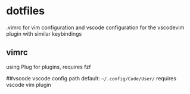 # dotfiles

.vimrc for vim configuration and vscode configuration for the vscodevim plugin with similar keybindings

## vimrc
using Plug for plugins, requires fzf

##vscode
vscode config path default: `~/.config/Code/User/` 
requires vscode vim plugin
